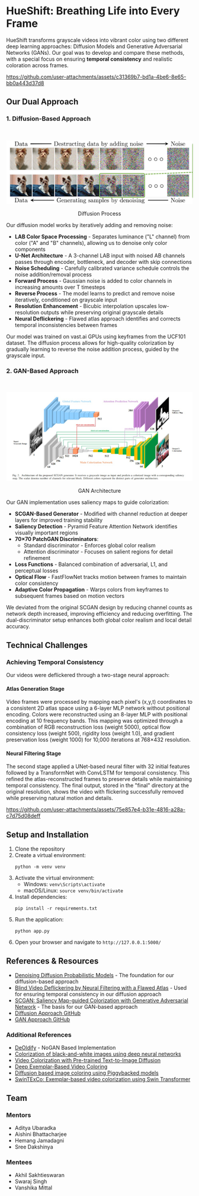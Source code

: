 # HueShift: Breathing Life into Every Frame

HueShift transforms grayscale videos into vibrant color using two different deep learning approaches: Diffusion Models and Generative Adversarial Networks (GANs). Our goal was to develop and compare these methods, with a special focus on ensuring **temporal consistency** and realistic coloration across frames.



https://github.com/user-attachments/assets/c31369b7-bd1a-4be6-8e65-bb0a443d37d8



## Our Dual Approach

### 1. Diffusion-Based Approach
<br>
<p align="center">
    <img src="static/landingpage/diffusion.png" alt="DDPM Process">
    <p align="center">Diffusion Process</p>
</p>

Our diffusion model works by iteratively adding and removing noise:

* **LAB Color Space Processing** - Separates luminance ("L" channel) from color ("A" and "B" channels), allowing us to denoise only color components
* **U-Net Architecture** - A 3-channel LAB input with noised AB channels passes through encoder, bottleneck, and decoder with skip connections
* **Noise Scheduling** - Carefully calibrated variance schedule controls the noise addition/removal process
* **Forward Process** - Gaussian noise is added to color channels in increasing amounts over T timesteps
* **Reverse Process** - The model learns to predict and remove noise iteratively, conditioned on grayscale input
* **Resolution Enhancement** - Bicubic interpolation upscales low-resolution outputs while preserving original grayscale details
* **Neural Deflickering** - Flawed atlas approach identifies and corrects temporal inconsistencies between frames

Our model was trained on vast.ai GPUs using keyframes from the UCF101 dataset. The diffusion process allows for high-quality colorization by gradually learning to reverse the noise addition process, guided by the grayscale input.


### 2. GAN-Based Approach
<br>
<p align="center">
    <img src="static/landingpage/ganarch.png" alt="GAN Architecture">
    <p align="center">GAN Architecture</p>
</p>

Our GAN implementation uses saliency maps to guide colorization:

* **SCGAN-Based Generator** - Modified with channel reduction at deeper layers for improved training stability
* **Saliency Detection** - Pyramid Feature Attention Network identifies visually important regions
* **70×70 PatchGAN Discriminators**:
  * Standard discriminator - Enforces global color realism
  * Attention discriminator - Focuses on salient regions for detail refinement
* **Loss Functions** - Balanced combination of adversarial, L1, and perceptual losses
* **Optical Flow** - FastFlowNet tracks motion between frames to maintain color consistency
* **Adaptive Color Propagation** - Warps colors from keyframes to subsequent frames based on motion vectors

We deviated from the original SCGAN design by reducing channel counts as network depth increased, improving efficiency and reducing overfitting. The dual-discriminator setup enhances both global color realism and local detail accuracy.

## Technical Challenges

### Achieving Temporal Consistency

Our videos were deflickered through a two-stage neural approach:

#### Atlas Generation Stage
Video frames were processed by mapping each pixel's (x,y,t) coordinates to a consistent 2D atlas space using a 6-layer MLP network without positional encoding. Colors were reconstructed using an 8-layer MLP with positional encoding at 10 frequency bands. This mapping was optimized through a combination of RGB reconstruction loss (weight 5000), optical flow consistency loss (weight 500), rigidity loss (weight 1.0), and gradient preservation loss (weight 1000) for 10,000 iterations at 768×432 resolution.

#### Neural Filtering Stage
The second stage applied a UNet-based neural filter with 32 initial features followed by a TransformNet with ConvLSTM for temporal consistency. This refined the atlas-reconstructed frames to preserve details while maintaining temporal consistency. The final output, stored in the "final" directory at the original resolution, shows the video with flickering successfully removed while preserving natural motion and details.


https://github.com/user-attachments/assets/75e857e4-b31e-4816-a28a-c7d75d08deff

## Setup and Installation

1. Clone the repository
2. Create a virtual environment:
   ```
   python -m venv venv
   ```
3. Activate the virtual environment:
   - Windows: `venv\Scripts\activate`
   - macOS/Linux: `source venv/bin/activate`
4. Install dependencies:
   ```
   pip install -r requirements.txt
   ```
5. Run the application:
   ```
   python app.py
   ```
6. Open your browser and navigate to `http://127.0.0.1:5000/`

## References & Resources

* [Denoising Diffusion Probabilistic Models](https://arxiv.org/abs/2006.11239) - The foundation for our diffusion-based approach
* [Blind Video Deflickering by Neural Filtering with a Flawed Atlas](https://arxiv.org/abs/2303.08120) - Used for ensuring temporal consistency in our diffusion approach
* [SCGAN: Saliency Map-guided Colorization with Generative Adversarial Network](https://arxiv.org/abs/2011.11377) - The basis for our GAN-based approach
* [Diffusion Approach GitHub](https://github.com/Kazedaa/Hueshift-Video-Coloring)
* [GAN Approach GitHub](https://github.com/SreeDakshinya/HueShift-Video-Coloring/tree/main)

### Additional References
* [DeOldify](https://github.com/jantic/DeOldify?tab=readme-ov-file#what-is-nogan) - NoGAN Based Implementation
* [Colorization of black-and-white images using deep neural networks](https://core.ac.uk/download/pdf/151072499.pdf)
* [Video Colorization with Pre-trained Text-to-Image Diffusion](https://arxiv.org/pdf/2306.01732v1)
* [Deep Exemplar-Based Video Coloring](https://arxiv.org/pdf/1906.09909v1)
* [Diffusion based image coloring using Piggybacked models](https://arxiv.org/pdf/2304.11105)
* [SwinTExCo: Exemplar-based video colorization using Swin Transformer](https://www.sciencedirect.com/science/article/pii/S0957417424023042)

## Team

### Mentors
- Aditya Ubaradka
- Aishini Bhattacharjee
- Hemang Jamadagni
- Sree Dakshinya

### Mentees
- Akhil Sakhtieswaran
- Swaraj Singh
- Vanshika Mittal

